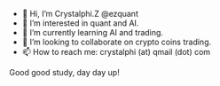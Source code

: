 - 👋 Hi, I’m Crystalphi.Z @ezquant
- 👀 I’m interested in quant and AI.
- 🌱 I’m currently learning AI and trading.
- 💞️ I’m looking to collaborate on crypto coins trading.
- 📫 How to reach me: crystalphi (at) qmail (dot) com

Good good study, day day up!
